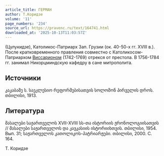 ```yaml
---
article_title: ГЕРМАН
author: Т.Коридзе
volume: '11'
page_numbers: '234'
source_url: https://pravenc.ru/text/164741.html
downloaded_at: '2025-10-13T11:03:57Z'
---
```


(Цулукидзе), Католикос-Патриарх Зап. Грузии (ок. 40-50-х гг. XVIII в.). После кратковременного правления совместно с Католикосом-Патриархом [Виссарионом](https://pravenc.ru/text/Виссарионом.html) (1742-1769) отрекся от престола. В 1756-1784 гг. занимал Никорцминдскую кафедру в сане митрополита.

## Источники

კაკაბამე ს. საეკლესიო რეფორმებისათვის სოლომონ პირველის დროს. თბილისი, 1913.

## Литература

მასალები საჟართველოს XVII-XVIII სს-თა ისტორიის ჟრონოლოგიისათვის // მასალები საჟართველოს და კავკასიის ისტორიიხთვის. თბილისი, 1954. Вып. 31; საჟართველოს კათოლიკოს-პატრიარჟები. თბილისი, 2000. С. 164.

Т.  Коридзе
